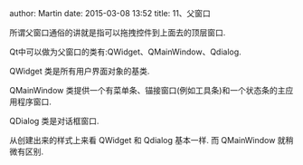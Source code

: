 author: Martin
date: 2015-03-08 13:52
title: 11、父窗口

所谓父窗口通俗的讲就是指可以拖拽控件到上面去的顶层窗口.


Qt中可以做为父窗口的类有:QWidget、QMainWindow、Qdialog.

QWidget 类是所有用户界面对象的基类.

QMainWindow 类提供一个有菜单条、锚接窗口(例如工具条)和一个状态条的主应用程序窗口.

QDialog 类是对话框窗口.

从创建出来的样式上来看 QWidget 和 Qdialog 基本一样. 而 QMainWindow 就稍微有区别.
